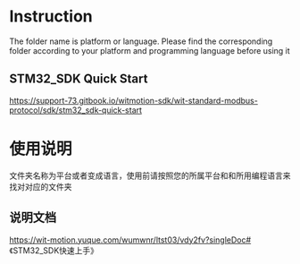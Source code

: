 # Instruction

The folder name is platform or language. Please find the corresponding folder according to your platform and programming language before using it

## STM32_SDK Quick Start

https://support-73.gitbook.io/witmotion-sdk/wit-standard-modbus-protocol/sdk/stm32_sdk-quick-start

# 使用说明

文件夹名称为平台或者变成语言，使用前请按照您的所属平台和和所用编程语言来找对对应的文件夹

## 说明文档

https://wit-motion.yuque.com/wumwnr/ltst03/vdy2fv?singleDoc# 《STM32_SDK快速上手》
